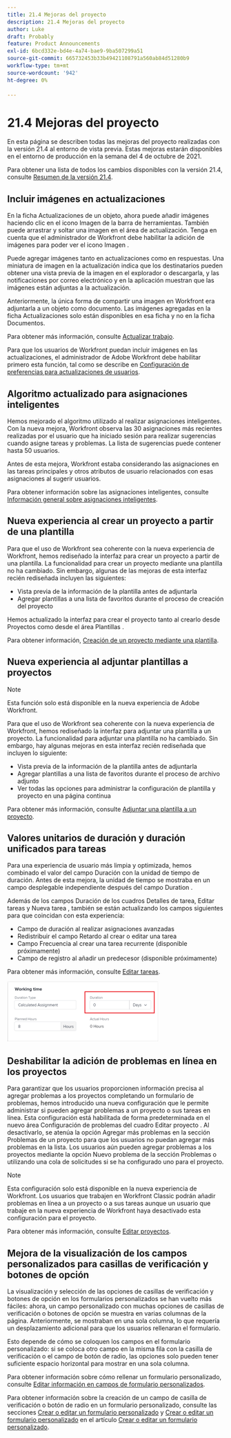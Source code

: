 ```yaml
---
title: 21.4 Mejoras del proyecto
description: 21.4 Mejoras del proyecto
author: Luke
draft: Probably
feature: Product Announcements
exl-id: 6bcd332e-bd4e-4a74-bae9-9ba507299a51
source-git-commit: 665732453b33b49421108791a560ab84d51280b9
workflow-type: tm+mt
source-wordcount: '942'
ht-degree: 0%

---
```


# 21.4 Mejoras del proyecto

En esta página se describen todas las mejoras del proyecto realizadas con la versión 21.4 al entorno de vista previa. Estas mejoras estarán disponibles en el entorno de producción en la semana del 4 de octubre de 2021.

Para obtener una lista de todos los cambios disponibles con la versión 21.4, consulte [Resumen de la versión 21.4](../../../product-announcements/product-releases/21.4-release-activity/21.4-release-overview.md).

## Incluir imágenes en actualizaciones

En la ficha Actualizaciones de un objeto, ahora puede añadir imágenes haciendo clic en el icono Imagen de la barra de herramientas. También puede arrastrar y soltar una imagen en el área de actualización. Tenga en cuenta que el administrador de Workfront debe habilitar la adición de imágenes para poder ver el icono Imagen .

Puede agregar imágenes tanto en actualizaciones como en respuestas. Una miniatura de imagen en la actualización indica que los destinatarios pueden obtener una vista previa de la imagen en el explorador o descargarla, y las notificaciones por correo electrónico y en la aplicación muestran que las imágenes están adjuntas a la actualización.

Anteriormente, la única forma de compartir una imagen en Workfront era adjuntarla a un objeto como documento. Las imágenes agregadas en la ficha Actualizaciones solo están disponibles en esa ficha y no en la ficha Documentos.

Para obtener más información, consulte [Actualizar trabajo](../../../workfront-basics/updating-work-items-and-viewing-updates/update-work.md).

Para que los usuarios de Workfront puedan incluir imágenes en las actualizaciones, el administrador de Adobe Workfront debe habilitar primero esta función, tal como se describe en [Configuración de preferencias para actualizaciones de usuarios](../../../administration-and-setup/set-up-workfront/system-tracked-update-feeds/configure-preferences-user-updates.md).

## Algoritmo actualizado para asignaciones inteligentes

Hemos mejorado el algoritmo utilizado al realizar asignaciones inteligentes. Con la nueva mejora, Workfront observa las 30 asignaciones más recientes realizadas por el usuario que ha iniciado sesión para realizar sugerencias cuando asigne tareas y problemas. La lista de sugerencias puede contener hasta 50 usuarios.

Antes de esta mejora, Workfront estaba considerando las asignaciones en las tareas principales y otros atributos de usuario relacionados con esas asignaciones al sugerir usuarios.

Para obtener información sobre las asignaciones inteligentes, consulte [Información general sobre asignaciones inteligentes](../../../manage-work/tasks/assign-tasks/smart-assignments.md).

## Nueva experiencia al crear un proyecto a partir de una plantilla

Para que el uso de Workfront sea coherente con la nueva experiencia de Workfront, hemos rediseñado la interfaz para crear un proyecto a partir de una plantilla. La funcionalidad para crear un proyecto mediante una plantilla no ha cambiado. Sin embargo, algunas de las mejoras de esta interfaz recién rediseñada incluyen las siguientes:

* Vista previa de la información de la plantilla antes de adjuntarla
* Agregar plantillas a una lista de favoritos durante el proceso de creación del proyecto

Hemos actualizado la interfaz para crear el proyecto tanto al crearlo desde Proyectos como desde el área Plantillas .

Para obtener información, [Creación de un proyecto mediante una plantilla](../../../manage-work/projects/create-projects/create-project-from-template.md).

## Nueva experiencia al adjuntar plantillas a proyectos

>[!NOTE]
>
>Esta función solo está disponible en la nueva experiencia de Adobe Workfront.

Para que el uso de Workfront sea coherente con la nueva experiencia de Workfront, hemos rediseñado la interfaz para adjuntar una plantilla a un proyecto. La funcionalidad para adjuntar una plantilla no ha cambiado. Sin embargo, hay algunas mejoras en esta interfaz recién rediseñada que incluyen lo siguiente:

* Vista previa de la información de la plantilla antes de adjuntarla
* Agregar plantillas a una lista de favoritos durante el proceso de archivo adjunto
* Ver todas las opciones para administrar la configuración de plantilla y proyecto en una página continua

Para obtener más información, consulte [Adjuntar una plantilla a un proyecto](../../../manage-work/projects/create-and-manage-templates/attach-template-to-project.md).

## Valores unitarios de duración y duración unificados para tareas

Para una experiencia de usuario más limpia y optimizada, hemos combinado el valor del campo Duración con la unidad de tiempo de duración. Antes de esta mejora, la unidad de tiempo se mostraba en un campo desplegable independiente después del campo Duration .

Además de los campos Duración de los cuadros Detalles de tarea, Editar tareas y Nueva tarea , también se están actualizando los campos siguientes para que coincidan con esta experiencia:

* Campo de duración al realizar asignaciones avanzadas
* Redistribuir el campo Retardo al crear o editar una tarea
* Campo Frecuencia al crear una tarea recurrente (disponible próximamente)
* Campo de registro al añadir un predecesor (disponible próximamente)

Para obtener más información, consulte [Editar tareas](../../../manage-work/tasks/manage-tasks/edit-tasks.md).

![](assets/duration-combined-field-350x139.png)

## Deshabilitar la adición de problemas en línea en los proyectos

Para garantizar que los usuarios proporcionen información precisa al agregar problemas a los proyectos completando un formulario de problemas, hemos introducido una nueva configuración que le permite administrar si pueden agregar problemas a un proyecto o sus tareas en línea. Esta configuración está habilitada de forma predeterminada en el nuevo área Configuración de problemas del cuadro Editar proyecto . Al desactivarlo, se atenúa la opción Agregar más problemas en la sección Problemas de un proyecto para que los usuarios no puedan agregar más problemas en la lista. Los usuarios aún pueden agregar problemas a los proyectos mediante la opción Nuevo problema de la sección Problemas o utilizando una cola de solicitudes si se ha configurado uno para el proyecto.

>[!NOTE]
>
>Esta configuración solo está disponible en la nueva experiencia de Workfront. Los usuarios que trabajen en Workfront Classic podrán añadir problemas en línea a un proyecto o a sus tareas aunque un usuario que trabaje en la nueva experiencia de Workfront haya desactivado esta configuración para el proyecto.

Para obtener más información, consulte [Editar proyectos](../../../manage-work/projects/manage-projects/edit-projects.md).

## Mejora de la visualización de los campos personalizados para casillas de verificación y botones de opción

La visualización y selección de las opciones de casillas de verificación y botones de opción en los formularios personalizados se han vuelto más fáciles: ahora, un campo personalizado con muchas opciones de casillas de verificación o botones de opción se muestra en varias columnas de la página. Anteriormente, se mostraban en una sola columna, lo que requería un desplazamiento adicional para que los usuarios rellenaran el formulario.

Esto depende de cómo se coloquen los campos en el formulario personalizado: si se coloca otro campo en la misma fila con la casilla de verificación o el campo de botón de radio, las opciones solo pueden tener suficiente espacio horizontal para mostrar en una sola columna.

Para obtener información sobre cómo rellenar un formulario personalizado, consulte [Editar información en campos de formulario personalizados](../../../workfront-basics/work-with-custom-forms/edit-custom-forms.md).

Para obtener información sobre la creación de un campo de casilla de verificación o botón de radio en un formulario personalizado, consulte las secciones [Crear o editar un formulario personalizado](../../../administration-and-setup/customize-workfront/create-manage-custom-forms/create-or-edit-a-custom-form.md#create) y [Crear o editar un formulario personalizado](../../../administration-and-setup/customize-workfront/create-manage-custom-forms/create-or-edit-a-custom-form.md#configur) en el artículo [Crear o editar un formulario personalizado](../../../administration-and-setup/customize-workfront/create-manage-custom-forms/create-or-edit-a-custom-form.md).

